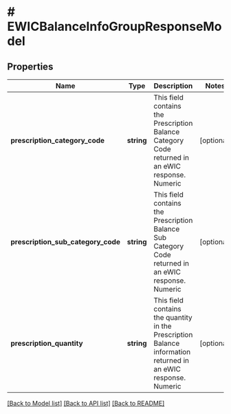 # # EWICBalanceInfoGroupResponseModel

## Properties

Name | Type | Description | Notes
------------ | ------------- | ------------- | -------------
**prescription_category_code** | **string** | This field contains the Prescription Balance Category Code returned in an eWIC response.  Numeric | [optional]
**prescription_sub_category_code** | **string** | This field contains the Prescription Balance Sub Category Code returned in an eWIC response.  Numeric | [optional]
**prescription_quantity** | **string** | This field contains the quantity in the Prescription Balance information returned in an eWIC response.  Numeric | [optional]

[[Back to Model list]](../../README.md#models) [[Back to API list]](../../README.md#endpoints) [[Back to README]](../../README.md)
